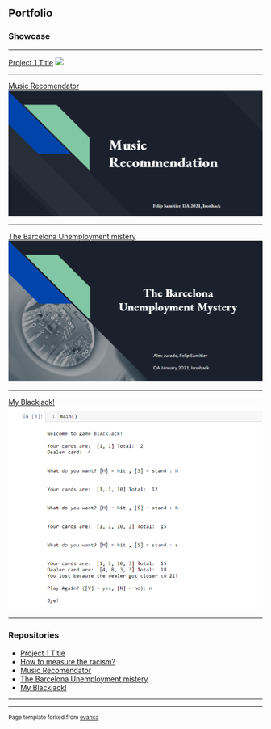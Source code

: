 ## Portfolio

### Showcase 

---

[Project 1 Title](http://example.com/)
<img src="images/dummy_thumbnail.jpg?raw=true"/>

---

[Music Recomendator](https://github.com/FelipSamitier/Project3-Music_Recommendator)
<img src="images/project3.png?raw=true"/>

---
[The Barcelona Unemployment mistery](https://github.com/FelipSamitier/Project-Week-2-Barcelona)
<img src="images/project2.png?raw=true"/>

---
[My Blackjack!](https://github.com/FelipSamitier/Project1-My_Blackjack.git)
<img src="images/project1 code.png?raw=true"/>

---

### Repositories

- [Project 1 Title](http://example.com/)
- [How to measure the racism?](https://github.com/FelipSamitier/Project-Week-5-Your-Own-Project)
- [Music Recomendator](https://github.com/FelipSamitier/Project3-Music_Recommendator)
- [The Barcelona Unemployment mistery](https://github.com/FelipSamitier/Project-Week-2-Barcelona)
- [My Blackjack!](https://github.com/FelipSamitier/Project1-My_Blackjack.git)

---




---
<p style="font-size:11px">Page template forked from <a href="https://github.com/evanca/quick-portfolio">evanca</a></p>
<!-- Remove above link if you don't want to attibute -->
